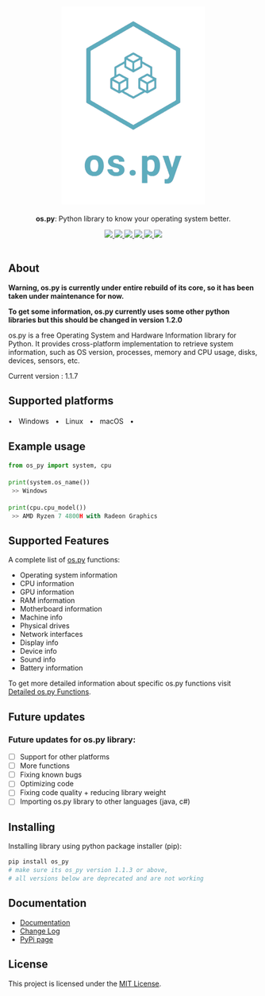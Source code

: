 <p align="center">
	<br>
	<img src="https://github.com/Bamboooz/os.py/blob/master/banner.png?raw=true">
	<br>
	<br>
	<b>os.py</b>: Python library to know your operating system better.
	<br>
</p>

<p align="center">
	<a href="https://opensource.org/licenses/MIT">
		<img src="https://img.shields.io/badge/license-MIT-blue.svg"/>
	</a>
	<a href="https://pypi.org/project/os.py/">
		<img src="https://img.shields.io/badge/version-1.1.7-yellow"/>
	</a>
	<a href="https://www.firsttimersonly.com/">
		<img src="https://img.shields.io/badge/first--timers--only-friendly-orange.svg?style=flat-square"/>
	</a>
  <a href="https://en.wikipedia.org/wiki/Python_(programming_language)">
		<img src="https://img.shields.io/badge/python-3.8,%203.9-green"/>
	</a>
  <a href="https://en.wikipedia.org/wiki/Operating_system">
		<img src="https://img.shields.io/badge/operating%20system-windows,%20linux,%20macOS-purple"/>
	</a>
  <a href="https://github.com/Bamboooz/pysil/wiki">
		<img src="https://img.shields.io/badge/docs-here-pink"/>
	</a>
  
  <br>
  <br>
</p>

## About

**Warning, os.py is currently under entire rebuild of its core, so it has been taken under maintenance for now.**

**To get some information, os.py currently uses some other python libraries but this should be changed in version 1.2.0**

os.py is a free Operating System and Hardware Information library for Python. It provides cross-platform implementation to retrieve system information, such as OS version, processes, memory and CPU usage, disks, devices, sensors, etc.

Current version : 1.1.7

## Supported platforms

 •ㅤWindowsㅤ•ㅤLinuxㅤ•ㅤmacOSㅤ•

## Example usage

```python
from os_py import system, cpu

print(system.os_name())
 >> Windows

print(cpu.cpu_model())
 >> AMD Ryzen 7 4800H with Radeon Graphics
```

## Supported Features

A complete list of [os.py](https://github.com/Bamboooz/os.py) functions:

 * Operating system information
 * CPU information
 * GPU information
 * RAM information
 * Motherboard information
 * Machine info
 * Physical drives
 * Network interfaces
 * Display info
 * Device info
 * Sound info
 * Battery information

To get more detailed information about specific os.py functions visit [Detailed os.py Functions](https://github.com/Bamboooz/os.py/wiki/os.py-Functions).

## Future updates

### Future updates for os.py library:

 - [ ] Support for other platforms
 - [ ] More functions
 - [ ] Fixing known bugs
 - [ ] Optimizing code
 - [ ] Fixing code quality + reducing library weight
 - [ ] Importing os.py library to other languages (java, c#)

## Installing

Installing library using python package installer (pip):
```python
pip install os_py
# make sure its os_py version 1.1.3 or above,
# all versions below are deprecated and are not working
```

## Documentation

 * [Documentation](https://github.com/Bamboooz/os.py/wiki)
 * [Change Log](https://github.com/Bamboooz/os.py/blob/master/CHANGELOG.txt)
 * [PyPi page](https://pypi.org/project/os.py/)

## License

This project is licensed under the [MIT License](https://opensource.org/licenses/MIT).
